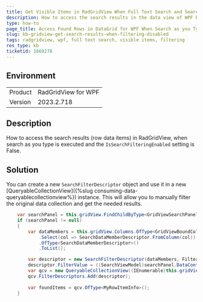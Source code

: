 ```yaml
---
title: Get Visible Items in RadGridView When Full Text Search and Search Filtering is Disabled
description: How to access the search results in the data view of WPF RadGridView when a Full Text Search operation is executed.
type: how-to
page_title: Access Found Rows in DataGrid for WPF When Search as you Type and IsSearchFilteringEnabled is False
slug: kb-gridview-get-search-results-when-filtering-disabled
tags: radgridview, wpf, full text search, visible items, filtering
res_type: kb
ticketid: 1669278
---
```


## Environment

<table>
<tbody>
<tr>
<td>Product</td>
<td>RadGridView for WPF</td>
</tr>
<tr>
<td>Version</td>
<td>2023.2.718</td>
</tr>
</tbody>
</table>

## Description

How to access the search results (row data items) in RadGridView, when search as you type is executed and the `IsSearchFilteringEnabled` setting is False.

## Solution

You can create a new `SearchFilterDescriptor` object and use it in a new [QueryableCollectionView]({%slug consuming-data-queryablecollectionview%}) instance. This will allow you to manually filter the original data collection and get the needed results.


```C#
	var searchPanel = this.gridView.FindChildByType<GridViewSearchPanel>();
	if (searchPanel != null)
	{
		var dataMembers = this.gridView.Columns.OfType<GridViewBoundColumnBase>()
			.Select(col => SearchDataMemberDescriptor.FromColumn(col))
			.OfType<SearchDataMemberDescriptor>()
			.ToList();

		var descriptor = new SearchFilterDescriptor(dataMembers, FilterOperatorType.Positive, this.gridView.SearchStateManager);
		descriptor.FilterValue = ((SearchViewModel)searchPanel.DataContext).SearchText;
		var qcv = new QueryableCollectionView((IEnumerable)this.gridView.ItemsSource);
		qcv.FilterDescriptors.Add(descriptor);
		
		var foundItems = qcv.OfType<MyRowItemInfo>();
	}
```


